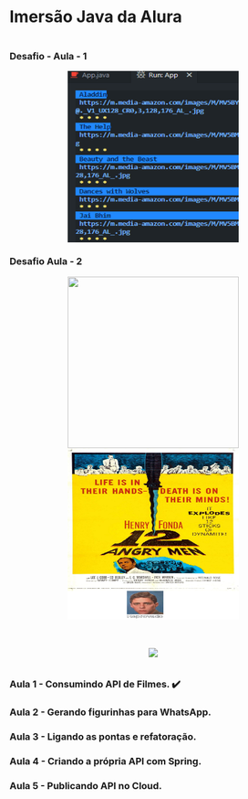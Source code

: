 
<h1 style="display: inline-block;" align="center">Imersão Java da Alura</h1>

### Desafio - Aula - 1
<p align="center">
<img align="center" width="300" height="300" src="https://github.com/LucasCosta0011/Imersao-Java-Stickers-Alura/blob/main/desafio-terminal.png">
</p>

### Desafio Aula - 2
<p align="center">
<img style="display: inline-block;" align="center" width="300" height="300" src="https://github.com/LucasCosta0011/Imersao-Java-Stickers-Alura/blob/main/The%20Dark%20Knight.png">
<img style="display: inline-block;" align="center" width="300" height="300" src="https://github.com/LucasCosta0011/Imersao-Java-Stickers-Alura/blob/main/12%20Angry%20Men.png">
</p>
<h1 align="center">
<img src="http://img.shields.io/static/v1?label=STATUS&message=EM%20DESENVOLVIMENTO&color=GREEN&style=for-the-badge">
</h1>

##
### Aula 1 - Consumindo API de Filmes. ✔️
### Aula 2 - Gerando figurinhas para WhatsApp. 
### Aula 3 - Ligando as pontas e refatoração.
### Aula 4 - Criando a própria API com Spring.
### Aula 5 - Publicando API no Cloud.
##
